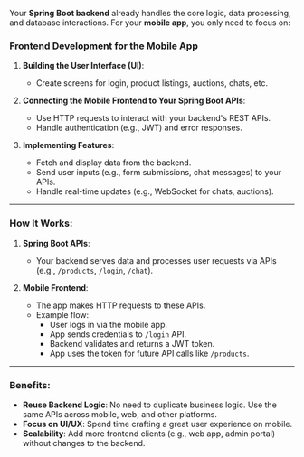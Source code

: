 Your **Spring Boot backend** already handles the core logic, data processing, and database interactions. For your **mobile app**, you only need to focus on:

### **Frontend Development for the Mobile App**

1. **Building the User Interface (UI)**:
    
    - Create screens for login, product listings, auctions, chats, etc.
2. **Connecting the Mobile Frontend to Your Spring Boot APIs**:
    
    - Use HTTP requests to interact with your backend's REST APIs.
    - Handle authentication (e.g., JWT) and error responses.
3. **Implementing Features**:
    
    - Fetch and display data from the backend.
    - Send user inputs (e.g., form submissions, chat messages) to your APIs.
    - Handle real-time updates (e.g., WebSocket for chats, auctions).

---

### **How It Works**:

1. **Spring Boot APIs**:
    
    - Your backend serves data and processes user requests via APIs (e.g., `/products`, `/login`, `/chat`).
2. **Mobile Frontend**:
    
    - The app makes HTTP requests to these APIs.
    - Example flow:
        - User logs in via the mobile app.
        - App sends credentials to `/login` API.
        - Backend validates and returns a JWT token.
        - App uses the token for future API calls like `/products`.

---

### **Benefits**:

- **Reuse Backend Logic**: No need to duplicate business logic. Use the same APIs across mobile, web, and other platforms.
- **Focus on UI/UX**: Spend time crafting a great user experience on mobile.
- **Scalability**: Add more frontend clients (e.g., web app, admin portal) without changes to the backend.
